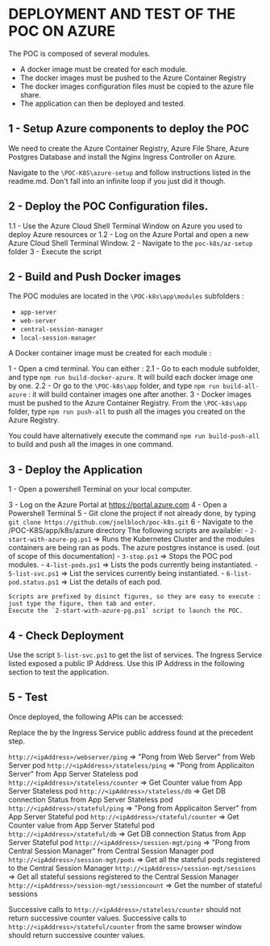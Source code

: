 # DEPLOYMENT AND TEST OF THE POC ON AZURE

The POC is composed of several modules.
- A docker image must be created for each module.
- The docker images must be pushed to the Azure Container Registry
- The docker images configuration files must be copied to the azure file share.
- The application can then be deployed and tested.

## 1 - Setup Azure components to deploy the POC
We need to create the Azure Container Registry, Azure File Share, Azure Postgres Database and install the Nginx Ingress Controller on Azure.
 
Navigate to the `\POC-K8S\azure-setup` and follow instructions listed in the readme.md. Don't fall into an infinite loop if you just did it though.

## 2 - Deploy the POC Configuration files.

1.1 - Use the Azure Cloud Shell Terminal Window on Azure you used to deploy Azure resources or
1.2 - Log on the Azure Portal and open a new Azure Cloud Shell Terminal Window.
2 - Navigate to the `poc-k8s/az-setup` folder
3 - Execute the script 

## 2 - Build and Push Docker images

The POC modules are located in the `\POC-k8s\app\modules` subfolders :
- `app-server`
- `web-server`
- `central-session-manager`
- `local-session-manager`

A Docker container image must be created for each module :

1 - Open a cmd terminal. You can either :
2.1 - Go to each module subfolder, and type `npm run build-docker-azure`. It will build each docker image one by one.
2.2 - Or go to the `\POC-k8s\app` folder, and type `npm run build-all-azure` : it will build container images one after another.
3 - Docker images must be pushed to the Azure Container Registry.
    From the `\POC-k8s\app` folder, type `npm run push-all` to push all the images you created on the Azure Registry.

You could have alternatively execute the command `npm run build-push-all` to build and push all the images in one command.

## 3 - Deploy the Application

1 - Open a powershell Terminal on your local computer.

3 - Log on the Azure Portal at https://portal.azure.com
4 - Open a Powershell Terminal
5 - Git clone the project if not already done, by typing `git clone https://github.com/joelbloch/poc-k8s.git`
6 - Navigate to the /POC-K8S/app/k8s/azure directory
    The following scripts are available:
    - `2-start-with-azure-pg.ps1` => Runs the Kubernetes Cluster and the modules containers are being ran as pods. The azure postgres instance is used.  (out of scope of this documentation)
    - `3-stop.ps1`                => Stops the POC pod modules.
    - `4-list-pods.ps1`           => Lists the pods currently being instantiated.
    - `5-list-svc.ps1`            => List the services currently being instantiated.
    - `6-list-pod.status.ps1`     => List the details of each pod.

    Scripts are prefixed by disinct figures, so they are easy to execute : just type the figure, then tab and enter.
    Execute the `2-start-with-azure-pg.ps1` script to launch the POC.

## 4 - Check Deployment

Use the script `5-list-svc.ps1` to get the list of services.
The Ingress Service listed exposed a public IP Address. Use this IP Address in the following section to test the application.

## 5 - Test
Once deployed, the following APIs can be accessed:

Replace the <ipAddress> by the Ingress Service public address found at the precedent step.

`http://<ipAddress>/webserver/ping`           => "Pong from Web Server" from Web Server pod
`http://<ipAddress>/stateless/ping`           => "Pong from Applicaiton Server" from App Server Stateless pod
`http://<ipAddress>/stateless/counter`        => Get Counter value from App Server Stateless pod
`http://<ipAddress>/stateless/db`             => Get DB connection Status from App Server Stateless pod
`http://<ipAddress>/stateful/ping`            => "Pong from Applicaiton Server" from App Server Stateful pod
`http://<ipAddress>/stateful/counter`         => Get Counter value from App Server Stateful pod
`http://<ipAddress>/stateful/db`              => Get DB connection Status from App Server Stateful pod
`http://<ipAddress>/session-mgt/ping`         => "Pong from Central Session Manager" from Central Session Manager pod
`http://<ipAddress>/session-mgt/pods`         => Get all the stateful pods registered to the Central Session Manager
`http://<ipAddress>/session-mgt/sessions`     => Get all stateful sessions registered to the Central Session Manager
`http://<ipAddress>/session-mgt/sessioncount` => Get the number of stateful sessions

Successive calls to `http://<ipAddress>/stateless/counter` should not return successive counter values.
Successive calls to `http://<ipAddress>/stateful/counter` from the same browser window should return successive counter values.




